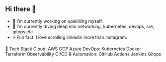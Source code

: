 ## Hi there 👋

- 🔭 I’m currently working on upskilling myself.
- 🌱 I’m currently diving deep into networking, kubernetes, devops, sre, gitops etc
- ⚡ Fun fact: I love scrolling linkedin more than instagram.


🚀 Tech Stack
Cloud: AWS GCP Azure
DevOps: Kubernetes Docker Terraform Observability 
CI/CD & Automation: GitHub Actions Jenkins Gitops



<!--
**sdbaner/sdbaner** is a ✨ _special_ ✨ repository because its `README.md` (this file) appears on your GitHub profile.

Here are some ideas to get you started:

- 🔭 I’m currently working on ...
- 🌱 I’m currently learning ...
- 👯 I’m looking to collaborate on ...
- 🤔 I’m looking for help with ...
- 💬 Ask me about ...
- 📫 How to reach me: ...
- 😄 Pronouns: ...
- ⚡ Fun fact: ...
-->
